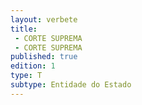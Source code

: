```yaml
---
layout: verbete
title:
 - CORTE SUPREMA
 - CORTE SUPREMA
published: true
edition: 1  
type: T
subtype: Entidade do Estado
---
```


